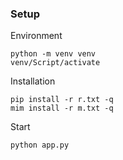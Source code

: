 ### Setup
Environment
```
python -m venv venv
venv/Script/activate
```
Installation
```
pip install -r r.txt -q
mim install -r m.txt -q
```
Start
```
python app.py
```